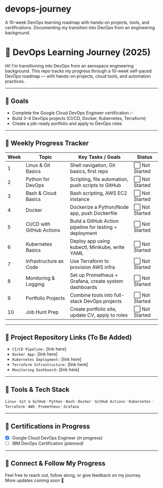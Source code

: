 # devops-journey
A 10-week DevOps learning roadmap with hands-on projects, tools, and certifications. Documenting my transition into DevOps from an engineering background.

# 🚀 DevOps Learning Journey (2025)

Hi! I'm transitioning into DevOps from an aerospace engineering background. This repo tracks my progress through a 10-week self-paced DevOps roadmap — with hands-on projects, cloud tools, and automation practices.

---

## 🎯 Goals
- Complete the Google Cloud DevOps Engineer certification ✅
- Build 3–4 DevOps projects (CI/CD, Docker, Kubernetes, Terraform)
- Create a job-ready portfolio and apply to DevOps roles

---

## 📅 Weekly Progress Tracker

| Week | Topic                        | Key Tasks / Goals                                                                 | Status      |
|------|-----------------------------|------------------------------------------------------------------------------------|-------------|
| 1    | Linux & Git Basics          | Shell navigation, Git basics, first repo                                          | ⬜ Not Started |
| 2    | Python for DevOps           | Scripting, file automation, push scripts to GitHub                                | ⬜ Not Started |
| 3    | Bash & Cloud Basics         | Bash scripting, AWS EC2 instance                                                  | ⬜ Not Started |
| 4    | Docker                      | Dockerize a Python/Node app, push Dockerfile                                      | ⬜ Not Started |
| 5    | CI/CD with GitHub Actions   | Build a GitHub Action pipeline for testing + deployment                           | ⬜ Not Started |
| 6    | Kubernetes Basics           | Deploy app using kubectl, Minikube, write YAML                                    | ⬜ Not Started |
| 7    | Infrastructure as Code      | Use Terraform to provision AWS infra                                              | ⬜ Not Started |
| 8    | Monitoring & Logging        | Set up Prometheus + Grafana, create system dashboards                             | ⬜ Not Started |
| 9    | Portfolio Projects          | Combine tools into full-stack DevOps projects                                     | ⬜ Not Started |
| 10   | Job Hunt Prep               | Create portfolio site, update CV, apply to roles                                  | ⬜ Not Started |

---

## 📁 Project Repository Links (To Be Added)
- `CI/CD Pipeline:` [link here]
- `Docker App:` [link here]
- `Kubernetes Deployment:` [link here]
- `Terraform Infrastructure:` [link here]
- `Monitoring Dashboard:` [link here]

---

## 🔧 Tools & Tech Stack
`Linux` · `Git & GitHub` · `Python` · `Bash` · `Docker` · `GitHub Actions` · `Kubernetes` · `Terraform` · `AWS` · `Prometheus` · `Grafana`

---

## 📌 Certifications in Progress
- [x] Google Cloud DevOps Engineer *(in progress)*
- [ ] IBM DevOps Certification *(planned)*

---

## 💬 Connect & Follow My Progress
Feel free to reach out, follow along, or give feedback on my journey.  
More updates coming soon 🚀
